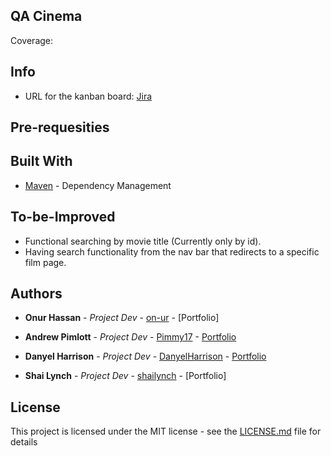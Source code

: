 ## QA Cinema

Coverage: 




## Info

* URL for the kanban board: [Jira](https://runtimeterror.atlassian.net/jira/software/c/projects/RT/boards/1?selectedIssue=RT-4&atlOrigin=eyJpIjoiZjlhMDZhMDZmMzczNDcwNmIwMzk2Y2NhMDc2MTliMDkiLCJwIjoiaiJ9)

## Pre-requesities 


## Built With

* [Maven](https://maven.apache.org/) - Dependency Management

## To-be-Improved

* Functional searching by movie title (Currently only by id).
* Having search functionality from the nav bar that redirects to a specific film page.

## Authors

* **Onur Hassan** - *Project Dev* - [on-ur](https://github.com/on-ur) - [Portfolio]

* **Andrew Pimlott** - *Project Dev* - [Pimmy17](https://github.com/Pimmy17) - [Portfolio](https://github.com/shailynch/QACinema/blob/main/Portfolios/AndyPimlottPortfolio.pdf)

* **Danyel Harrison** - *Project Dev* - [DanyelHarrison](https://github.com/DanyelHarrison) - [Portfolio](https://github.com/shailynch/QACinema/blob/main/Portfolios/Dan%20Harrison%20QA%20Cinema%20Project%20portfolio.pdf)

* **Shai Lynch** - *Project Dev* - [shailynch](https://github.com/shailynch) - [Portfolio]

## License

This project is licensed under the MIT license - see the [LICENSE.md](LICENSE.md) file for details 
